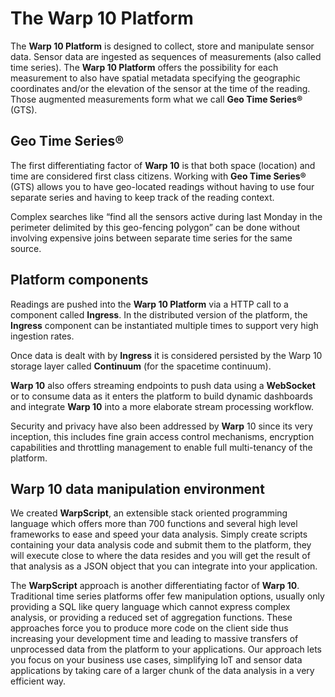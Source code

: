 # The Warp 10 Platform

The **Warp 10 Platform** is designed to collect, store and manipulate sensor data. Sensor data are ingested as sequences of measurements (also called time series). The **Warp 10 Platform** offers the possibility for each measurement to also have spatial metadata specifying the geographic coordinates and/or the elevation of the sensor at the time of the reading. Those augmented measurements form what we call **Geo Time Series®** (GTS).

## Geo Time Series®
The first differentiating factor of **Warp 10** is that both space (location) and time are considered first class citizens. Working with **Geo Time Series®** (GTS) allows you to have geo-located readings without having to use four separate series and having to keep track of the reading context.

Complex searches like “find all the sensors active during last Monday in the perimeter delimited by this geo-fencing polygon” can be done without involving expensive joins between separate time series for the same source.

## Platform components
Readings are pushed into the **Warp 10 Platform** via a HTTP call to a component called **Ingress**. In the distributed version of the platform, the **Ingress** component can be instantiated multiple times to support very high ingestion rates.

Once data is dealt with by **Ingress** it is considered persisted by the Warp 10 storage layer called **Continuum** (for the spacetime continuum).

**Warp 10** also offers streaming endpoints to push data using a **WebSocket** or to consume data as it enters the platform to build dynamic dashboards and integrate **Warp 10** into a more elaborate stream processing workflow.

Security and privacy have also been addressed by **Warp** 10 since its very inception, this includes fine grain access control mechanisms, encryption capabilities and throttling management to enable full multi-tenancy of the platform.

## Warp 10 data manipulation environment
We created **WarpScript**, an extensible stack oriented programming language which offers more than 700 functions and several high level frameworks to ease and speed your data analysis. Simply create scripts containing your data analysis code and submit them to the platform, they will execute close to where the data resides and you will get the result of that analysis as a JSON object that you can integrate into your application.

The **WarpScript** approach is another differentiating factor of **Warp 10**. Traditional time series platforms offer few manipulation options, usually only providing a SQL like query language which cannot express complex analysis, or providing a reduced set of aggregation functions. These approaches force you to produce more code on the client side thus increasing your development time and leading to massive transfers of unprocessed data from the platform to your applications. Our approach lets you focus on your business use cases, simplifying IoT and sensor data applications by taking care of a larger chunk of the data analysis in a very efficient way. 
